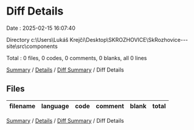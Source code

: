# Diff Details

Date : 2025-02-15 16:07:40

Directory c:\\Users\\Lukáš Krejčí\\Desktop\\SKROZHOVICE\\SkRozhovice---site\\src\\components

Total : 0 files,  0 codes, 0 comments, 0 blanks, all 0 lines

[Summary](results.md) / [Details](details.md) / [Diff Summary](diff.md) / Diff Details

## Files
| filename | language | code | comment | blank | total |
| :--- | :--- | ---: | ---: | ---: | ---: |

[Summary](results.md) / [Details](details.md) / [Diff Summary](diff.md) / Diff Details